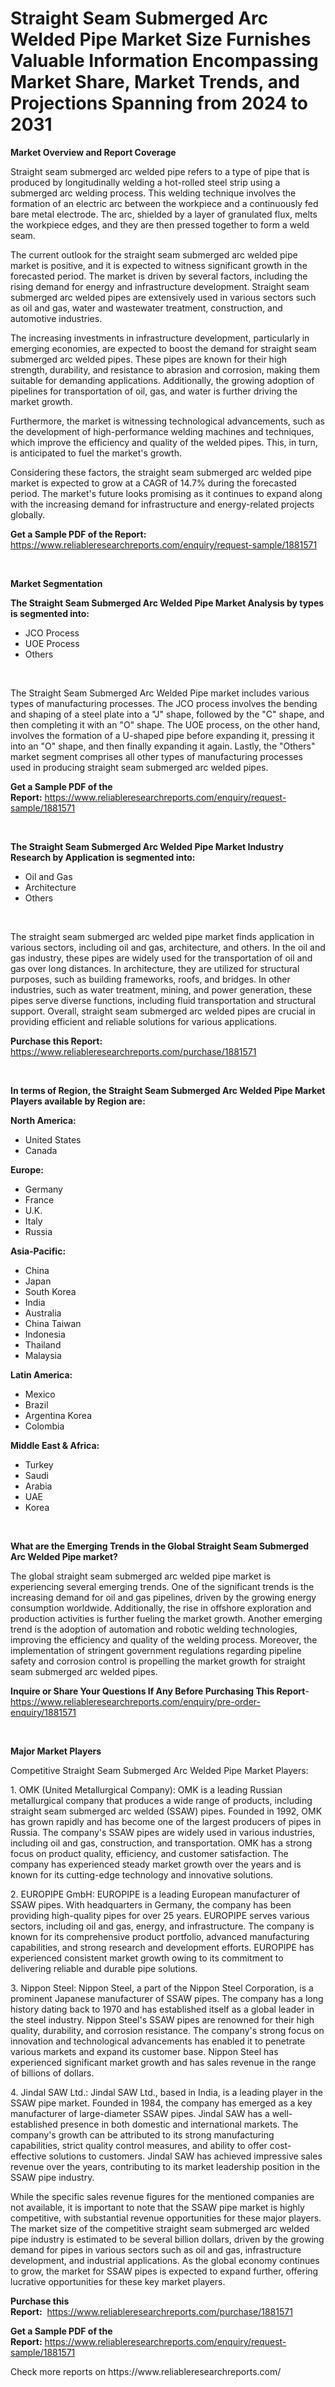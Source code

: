 <p><h1>Straight Seam Submerged Arc Welded Pipe Market Size Furnishes Valuable Information Encompassing Market Share, Market Trends, and Projections Spanning from 2024 to 2031</h1></p><p><strong>Market Overview and Report Coverage</strong></p>
<p><p>Straight seam submerged arc welded pipe refers to a type of pipe that is produced by longitudinally welding a hot-rolled steel strip using a submerged arc welding process. This welding technique involves the formation of an electric arc between the workpiece and a continuously fed bare metal electrode. The arc, shielded by a layer of granulated flux, melts the workpiece edges, and they are then pressed together to form a weld seam.</p><p>The current outlook for the straight seam submerged arc welded pipe market is positive, and it is expected to witness significant growth in the forecasted period. The market is driven by several factors, including the rising demand for energy and infrastructure development. Straight seam submerged arc welded pipes are extensively used in various sectors such as oil and gas, water and wastewater treatment, construction, and automotive industries.</p><p>The increasing investments in infrastructure development, particularly in emerging economies, are expected to boost the demand for straight seam submerged arc welded pipes. These pipes are known for their high strength, durability, and resistance to abrasion and corrosion, making them suitable for demanding applications. Additionally, the growing adoption of pipelines for transportation of oil, gas, and water is further driving the market growth.</p><p>Furthermore, the market is witnessing technological advancements, such as the development of high-performance welding machines and techniques, which improve the efficiency and quality of the welded pipes. This, in turn, is anticipated to fuel the market's growth.</p><p>Considering these factors, the straight seam submerged arc welded pipe market is expected to grow at a CAGR of 14.7% during the forecasted period. The market's future looks promising as it continues to expand along with the increasing demand for infrastructure and energy-related projects globally.</p></p>
<p><strong>Get a Sample PDF of the Report:</strong> <a href="https://www.reliableresearchreports.com/enquiry/request-sample/1881571">https://www.reliableresearchreports.com/enquiry/request-sample/1881571</a></p>
<p>&nbsp;</p>
<p><strong>Market Segmentation</strong></p>
<p><strong>The Straight Seam Submerged Arc Welded Pipe Market Analysis by types is segmented into:</strong></p>
<p><ul><li>JCO Process</li><li>UOE Process</li><li>Others</li></ul></p>
<p>&nbsp;</p>
<p><p>The Straight Seam Submerged Arc Welded Pipe market includes various types of manufacturing processes. The JCO process involves the bending and shaping of a steel plate into a "J" shape, followed by the "C" shape, and then completing it with an "O" shape. The UOE process, on the other hand, involves the formation of a U-shaped pipe before expanding it, pressing it into an "O" shape, and then finally expanding it again. Lastly, the "Others" market segment comprises all other types of manufacturing processes used in producing straight seam submerged arc welded pipes.</p></p>
<p><strong>Get a Sample PDF of the Report:</strong>&nbsp;<a href="https://www.reliableresearchreports.com/enquiry/request-sample/1881571">https://www.reliableresearchreports.com/enquiry/request-sample/1881571</a></p>
<p>&nbsp;</p>
<p><strong>The Straight Seam Submerged Arc Welded Pipe Market Industry Research by Application is segmented into:</strong></p>
<p><ul><li>Oil and Gas</li><li>Architecture</li><li>Others</li></ul></p>
<p>&nbsp;</p>
<p><p>The straight seam submerged arc welded pipe market finds application in various sectors, including oil and gas, architecture, and others. In the oil and gas industry, these pipes are widely used for the transportation of oil and gas over long distances. In architecture, they are utilized for structural purposes, such as building frameworks, roofs, and bridges. In other industries, such as water treatment, mining, and power generation, these pipes serve diverse functions, including fluid transportation and structural support. Overall, straight seam submerged arc welded pipes are crucial in providing efficient and reliable solutions for various applications.</p></p>
<p><strong>Purchase this Report:</strong>&nbsp; <a href="https://www.reliableresearchreports.com/purchase/1881571">https://www.reliableresearchreports.com/purchase/1881571</a></p>
<p>&nbsp;</p>
<p><strong>In terms of Region, the Straight Seam Submerged Arc Welded Pipe Market Players available by Region are:</strong></p>
<p>
    <p> <strong> North America: </strong>
        <ul>
            <li>United States</li>
            <li>Canada</li>
        </ul>
        </p> 
    <p> <strong> Europe: </strong>
        <ul>
            <li>Germany</li>
            <li>France</li>
            <li>U.K.</li>
            <li>Italy</li>
            <li>Russia</li>
        </ul>
        </p> 
    <p> <strong> Asia-Pacific: </strong>
        <ul>
            <li>China</li>
            <li>Japan</li>
            <li>South Korea</li>
            <li>India</li>
            <li>Australia</li>
            <li>China Taiwan</li>
            <li>Indonesia</li>
            <li>Thailand</li>
            <li>Malaysia</li>
        </ul>
        </p> 
    <p> <strong> Latin America: </strong>
        <ul>
            <li>Mexico</li>
            <li>Brazil</li>
            <li>Argentina Korea</li>
            <li>Colombia</li>
        </ul>
        </p> 
    <p> <strong> Middle East & Africa: </strong>
        <ul>
            <li>Turkey</li>
            <li>Saudi</li>
            <li>Arabia</li>
            <li>UAE</li>
            <li>Korea</li>
        </ul>
    </p>
    </p>
<p>&nbsp;</p>
<p><strong>What are the Emerging Trends in the Global Straight Seam Submerged Arc Welded Pipe market?</strong></p>
<p><p>The global straight seam submerged arc welded pipe market is experiencing several emerging trends. One of the significant trends is the increasing demand for oil and gas pipelines, driven by the growing energy consumption worldwide. Additionally, the rise in offshore exploration and production activities is further fueling the market growth. Another emerging trend is the adoption of automation and robotic welding technologies, improving the efficiency and quality of the welding process. Moreover, the implementation of stringent government regulations regarding pipeline safety and corrosion control is propelling the market growth for straight seam submerged arc welded pipes.</p></p>
<p><strong>Inquire or Share Your Questions If Any Before Purchasing This Report</strong>- <a href="https://www.reliableresearchreports.com/enquiry/pre-order-enquiry/1881571">https://www.reliableresearchreports.com/enquiry/pre-order-enquiry/1881571</a></p>
<p>&nbsp;</p>
<p><strong>Major Market Players</strong></p>
<p><p>Competitive Straight Seam Submerged Arc Welded Pipe Market Players:</p><p>1. OMK (United Metallurgical Company): OMK is a leading Russian metallurgical company that produces a wide range of products, including straight seam submerged arc welded (SSAW) pipes. Founded in 1992, OMK has grown rapidly and has become one of the largest producers of pipes in Russia. The company's SSAW pipes are widely used in various industries, including oil and gas, construction, and transportation. OMK has a strong focus on product quality, efficiency, and customer satisfaction. The company has experienced steady market growth over the years and is known for its cutting-edge technology and innovative solutions. </p><p>2. EUROPIPE GmbH: EUROPIPE is a leading European manufacturer of SSAW pipes. With headquarters in Germany, the company has been providing high-quality pipes for over 25 years. EUROPIPE serves various sectors, including oil and gas, energy, and infrastructure. The company is known for its comprehensive product portfolio, advanced manufacturing capabilities, and strong research and development efforts. EUROPIPE has experienced consistent market growth owing to its commitment to delivering reliable and durable pipe solutions.</p><p>3. Nippon Steel: Nippon Steel, a part of the Nippon Steel Corporation, is a prominent Japanese manufacturer of SSAW pipes. The company has a long history dating back to 1970 and has established itself as a global leader in the steel industry. Nippon Steel's SSAW pipes are renowned for their high quality, durability, and corrosion resistance. The company's strong focus on innovation and technological advancements has enabled it to penetrate various markets and expand its customer base. Nippon Steel has experienced significant market growth and has sales revenue in the range of billions of dollars.</p><p>4. Jindal SAW Ltd.: Jindal SAW Ltd., based in India, is a leading player in the SSAW pipe market. Founded in 1984, the company has emerged as a key manufacturer of large-diameter SSAW pipes. Jindal SAW has a well-established presence in both domestic and international markets. The company's growth can be attributed to its strong manufacturing capabilities, strict quality control measures, and ability to offer cost-effective solutions to customers. Jindal SAW has achieved impressive sales revenue over the years, contributing to its market leadership position in the SSAW pipe industry.</p><p>While the specific sales revenue figures for the mentioned companies are not available, it is important to note that the SSAW pipe market is highly competitive, with substantial revenue opportunities for these major players. The market size of the competitive straight seam submerged arc welded pipe industry is estimated to be several billion dollars, driven by the growing demand for pipes in various sectors such as oil and gas, infrastructure development, and industrial applications. As the global economy continues to grow, the market for SSAW pipes is expected to expand further, offering lucrative opportunities for these key market players.</p></p>
<p><strong>Purchase this Report:</strong>&nbsp;&nbsp;<a href="https://www.reliableresearchreports.com/purchase/1881571">https://www.reliableresearchreports.com/purchase/1881571</a></p>
<p></p>
<p><strong>Get a Sample PDF of the Report:</strong>&nbsp;<a href="https://www.reliableresearchreports.com/enquiry/request-sample/1881571">https://www.reliableresearchreports.com/enquiry/request-sample/1881571</a></p>
<p>Check more reports on https://www.reliableresearchreports.com/</p>